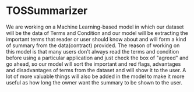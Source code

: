 # TOSSummarizer
We are working on a Machine Learning-based model in which our dataset will be the data of Terms and Condition and our model will be extracting the important terms that reader or user should know about and will form a kind of summary from the data(contract) provided. The reason of working on this model is that many users don't always read the terms and condition before using a particular application and just check the box of "agreed" and go ahead, so our model will sort the important and red flags, advantages and disadvantages of terms from the dataset and will show it to the user. A lot of more valuable things will also be added in the model to make it more useful as how long the owner want the summary to be shown to the user.
